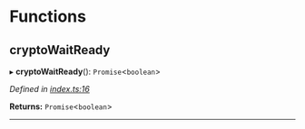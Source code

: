 

# Functions

<a id="cryptowaitready"></a>

##  cryptoWaitReady

▸ **cryptoWaitReady**(): `Promise`<`boolean`>

*Defined in [index.ts:16](https://github.com/polkadot-js/common/blob/8513530/packages/util-crypto/src/index.ts#L16)*

**Returns:** `Promise`<`boolean`>

___

